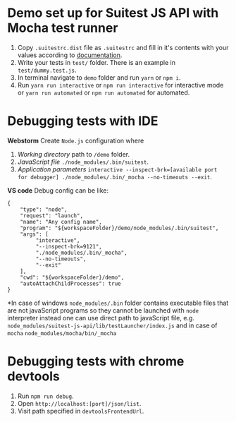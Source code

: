 # Demo set up for Suitest JS API with Mocha test runner

1. Copy `.suitestrc.dist` file as `.suitestrc` and fill in it's contents 
with your values according to [documentation](https://suite.st/docs/suitest-api/setup/#environment-setup).
2. Write your tests in `test/` folder. There is an example in `test/dummy.test.js`.
3. In terminal navigate to `demo` folder and run `yarn` or `npm i`.
4. Run `yarn run interactive` or `npm run interactive` for interactive mode or
 `yarn run automated` or `npm run automated` for automated.

# Debugging tests with IDE

**Webstorm**
Create `Node.js` configuration where
1. _Working directory_ path to `/demo` folder.
2. _JavaScript file_ `./node_modules/.bin/suitest`.
3. _Application parameters_ `interactive --inspect-brk=[available port for debugger] ./node_modules/.bin/_mocha --no-timeouts --exit`.

**VS code**
Debug config can be like:
```
{
    "type": "node",
    "request": "launch",
    "name": "Any config name",
    "program": "${workspaceFolder}/demo/node_modules/.bin/suitest",
    "args": [
         "interactive",
         "--inspect-brk=9121",
         "./node_modules/.bin/_mocha",
         "--no-timeouts",
         "--exit"
    ],
    "cwd": "${workspaceFolder}/demo",
    "autoAttachChildProcesses": true
}
```

*In case of windows `node_modules/.bin` folder contains executable files
 that are not javaScript programs so they cannot be launched with `node`
 interpreter instead one can use direct path to javaScript file, e.g. 
 `node_modules/suitest-js-api/lib/testLauncher/index.js` and in case of 
 `mocha` `node_modules/mocha/bin/_mocha`  

# Debugging tests with chrome devtools

1. Run `npm run debug`.
2. Open `http://localhost:[port]/json/list`.
3. Visit path specified in `devtoolsFrontendUrl`.
